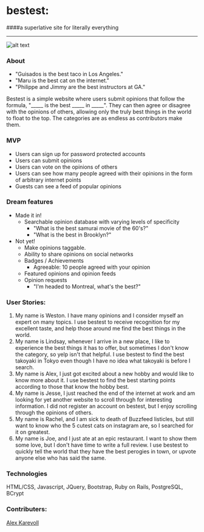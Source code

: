# bestest:
####a superlative site for literally everything

------------------------

![alt text](http://i.imgur.com/yN3rkBW.png "bestest screenshot")

### About
- "Guisados is the best taco in Los Angeles."
- "Maru is the best cat on the internet."
- "Philippe and Jimmy are the best instructors at GA." 

Bestest is a simple website where users submit opinions that follow the formula, "_____ is the best _____ in _____". They  can then agree or disagree with the opinions of others, allowing only the truly best things in the world to float to the top. The categories are as endless as contributors make them.


### MVP
- Users can sign up for password protected accounts
- Users can submit opinions
- Users can vote on the opinions of others
- Users can see how many people agreed with their opinions in the form of arbitrary internet points
- Guests can see a feed of popular opinions

### Dream features
- Made it in!
	- Searchable opinion database with varying levels of specificity
		- "What is the best samurai movie of the 60's?"
		- "What is the best in Brooklyn?"
- Not yet!
	- Make opinions taggable.
	- Ability to share opinions on social networks
	- Badges / Achievements 
		- Agreeable: 10 people agreed with your opinion
	- Featured opinions and opinion feeds
	- Opinion requests
		- "I'm headed to Montreal, what's the best?"


### User Stories:

1. My name is Weston. I have many opinions and I consider myself an expert on many topics. I use bestest to receive recognition for my excellent taste, and help those around me find the best things in the world.
2. My name is Lindsay, whenever I arrive in a new place, I like to  experience the best things it has to offer, but sometimes I don't know the category, so yelp isn't that helpful. I use bestest to find the best takoyaki in Tokyo even though I have no idea what takoyaki is before I search.
3. My name is Alex, I just got excited about a new hobby and would like to know more about it. I use bestest to find the best starting points according to those that know the hobby best.
4. My name is Jesse, I just reached the end of the internet at work and am looking for yet another website to scroll through for interesting information. I did not register an account on bestest, but I enjoy scrolling through the opinions of others.
5. My name is Rachel, and I am sick to death of Buzzfeed listicles, but still want to know who the 5 cutest cats on instagram are, so I searched for it on greatest.
6. My name is Joe, and I just ate at an epic restaurant. I want to show them some love, but I don't have time to write a full review. I use bestest to quickly tell the world that they have the best perogies in town, or upvote anyone else who has said the same.

### Technologies
HTML/CSS, Javascript, JQuery, Bootstrap, Ruby on Rails, PostgreSQL, BCrypt

### Contributers:
[Alex Karevoll](https://github.com/alexkarevoll "Github profile")